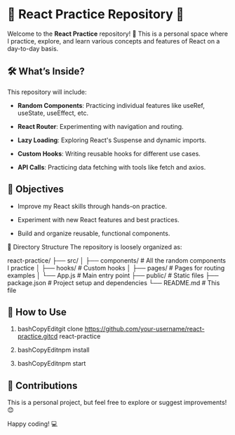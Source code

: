 🌟 React Practice Repository 🌟
===============================

Welcome to the **React Practice** repository! 🎉 This is a personal space where I practice, explore, and learn various concepts and features of React on a day-to-day basis.

🛠️ What’s Inside?
------------------

This repository will include:

*   **Random Components**: Practicing individual features like useRef, useState, useEffect, etc.
    
*   **React Router**: Experimenting with navigation and routing.
    
*   **Lazy Loading**: Exploring React's Suspense and dynamic imports.
    
*   **Custom Hooks**: Writing reusable hooks for different use cases.
    
*   **API Calls**: Practicing data fetching with tools like fetch and axios.
    

🎯 Objectives
-------------

*   Improve my React skills through hands-on practice.
    
*   Experiment with new React features and best practices.
    
*   Build and organize reusable, functional components.
    

📂 Directory Structure
The repository is loosely organized as:

react-practice/
├── src/
│   ├── components/    # All the random components I practice
│   ├── hooks/         # Custom hooks
│   ├── pages/         # Pages for routing examples
│   └── App.js         # Main entry point
├── public/            # Static files
├── package.json       # Project setup and dependencies
└── README.md          # This file

🚀 How to Use
-------------

1.  bashCopyEditgit clone https://github.com/your-username/react-practice.gitcd react-practice
    
2.  bashCopyEditnpm install
    
3.  bashCopyEditnpm start
    

🤝 Contributions
----------------

This is a personal project, but feel free to explore or suggest improvements! 😊

Happy coding! 💻

